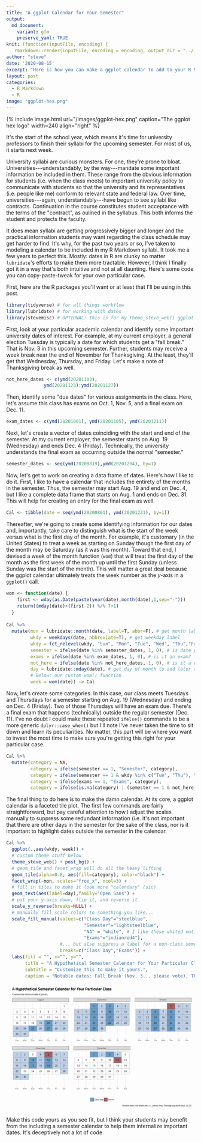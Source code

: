 ```yaml
---
title: "A ggplot Calendar for Your Semester"
output:
  md_document:
    variant: gfm
    preserve_yaml: TRUE
knit: (function(inputFile, encoding) {
   rmarkdown::render(inputFile, encoding = encoding, output_dir = "../_posts") })
author: "steve"
date: '2020-08-15'
excerpt: "Here is how you can make a ggplot calendar to add to your R Markdown syllabi."
layout: post
categories:
  - R Markdown
  - R
image: "ggplot-hex.png"
---
```

  


{% include image.html url="/images/ggplot-hex.png" caption="The ggplot hex logo" width=240 align="right" %}

It's the start of the school year, which means it's time for university professors to finish their syllabi for the upcoming semester. For most of us, it starts next week.

University syllabi are curious monsters. For one, they're prone to bloat. Universities---understandably, by the way---mandate some important information be included in them. These range from the obvious information for students (i.e. when the class meets) to important university policy to communicate with students so that the university and its representatives (i.e. people like me) conform to relevant state and federal law. Over time, universities---again, understandably---have begun to see syllabi like contracts. Continuation in the course constitutes student acceptance with the terms of the "contract", as oulined in the syllabus. This both informs the student and protects the faculty.

It does mean syllabi are getting progressively bigger and longer and the practical information students may want regarding the class schedule may get harder to find. It's why, for the past two years or so, I've taken to modeling a calendar to be included in my R Markdown syllabi. It took me a few years to perfect this. Mostly: dates in R are clunky no matter `lubridate`'s efforts to make them more tractable. However, I think I finally got it in a way that's both intuitive and not at all daunting. Here's some code you can copy-paste-tweak for your own particular case.

First, here are the R packages you'll want or at least that I'll be using in this post.

```r
library(tidyverse) # for all things workflow
library(lubridate) # for working with dates
library(stevemisc) # OPTIONAL: this is for my theme_steve_web() ggplot theme
```

First, look at your particular academic calendar and identify some important university dates of interest. For example, at my current employer, a general election Tuesday is typically a date for which students get a "fall break." That is Nov. 3 in this upcoming semester. Further, students may receive a week break near the end of November for Thanksgiving. At the least, they'll get that Wednesday, Thursday, and Friday. Let's make a note of Thanksgiving break as well.



```r
not_here_dates <- c(ymd(20201103),
              ymd(20201123):ymd(20201127))
```

Then, identify some "due dates" for various assignments in the class. Here, let's assume this class has exams on Oct. 1, Nov. 5, and a final exam on Dec. 11.


```r
exam_dates <- c(ymd(20201001), ymd(20201105), ymd(20201211))
```

Next, let's create a vector of dates coinciding with the start and end of the semester. At my current employer, the semester starts on Aug. 19 (Wednesday) and ends Dec. 4 (Friday). Technically, the university understands the final exam as occurring outside the normal "semester."


```r
semester_dates <- seq(ymd(20200819),ymd(20201204), by=1)
```

Now, let's get to work on creating a data frame of dates. Here's how I like to do it. First, I like to have a calendar that includes the entirety of the months in the semester. Thus, the semester may start Aug. 19 and end on Dec. 4, but I like a complete data frame that starts on Aug. 1 and ends on Dec. 31. This will help for creating an entry for the final exam as well.


```r
Cal <- tibble(date = seq(ymd(20200801), ymd(20201231), by=1)) 
```

Thereafter, we're going to create some identifying information for our dates and, importantly, take care to distinguish what is the start of the week versus what is the first day of the month. For example, it's customary (in the United States) to treat a week as starting on Sunday though the first day of the month may be Saturday (as it was this month). Toward that end, I devised a week of the month function (`wom`) that will treat the first day of the month as the first week of the month up until the first Sunday (unless Sunday was the start of the month). This will matter a great deal because the ggplot calendar ultimately treats the week number as the *y*-axis in a `ggplot()` call.


```r
wom <- function(date) {
    first <- wday(as.Date(paste(year(date),month(date),1,sep="-")))
    return((mday(date)+(first-2)) %/% 7+1)
  }

Cal %>%
  mutate(mon = lubridate::month(date, label=T, abbr=F), # get month label
         wkdy = weekdays(date, abbreviate=T), # get weekday label
         wkdy = fct_relevel(wkdy, "Sun", "Mon", "Tue", "Wed", "Thu","Fri","Sat"), # make sure Sunday comes first
         semester = ifelse(date %in% semester_dates, 1, 0), # is date part of the semester?
         exams = ifelse(date %in% exam_dates, 1, 0), # is it an exam?
         not_here = ifelse(date %in% not_here_dates, 1, 0), # is it a day off?
         day = lubridate::mday(date), # get day of month to add later as a label
         # Below: our custom wom() function
         week = wom(date)) -> Cal
```

Now, let's create some categories. In this case, our class meets Tuesdays and Thursdays for a semester starting on Aug. 19 (Wednesday) and ending on Dec. 4 (Friday). Two of those Thursdays will have an exam due. There's a final exam that happens (technically) outside the regular semester (Dec. 11). I've no doubt I could make these repeated `ifelse()` commands to be a more generic `dplyr::case_when()` but I'll note I've never taken the time to sit down and learn its peculiarities. No matter, this part will be where you want to invest the most time to make sure you're getting this right for your particular case.


```r
Cal %>%
  mutate(category = NA,
         category = ifelse(semester == 1, "Semester", category),
         category = ifelse(semester == 1 & wkdy %in% c("Tue", "Thu"), "Class Day", category),
         category = ifelse(exams == 1, "Exams", category),
         category = ifelse(is.na(category) | (semester == 1 & not_here == 1), "NA", category)) -> Cal 
```

The final thing to do here is to make the damn calendar. At its core, a ggplot calendar is a faceted tile plot. The first few commands are fairly straightforward, but pay careful attention to how I adjust the scales manually to suppress some redundant information (i.e. it's not important that there are other days in the semester for the sake of the class, nor is it important to highlight dates outside the semester in the calendar.



```r
Cal %>% 
  ggplot(.,aes(wkdy, week)) +
  # custom theme stuff below
  theme_steve_web() + post_bg() +
  # geom_tile and facet_wrap will do all the heavy lifting
  geom_tile(alpha=0.8, aes(fill=category), color="black") +
  facet_wrap(~mon, scales="free_x", ncol=3) +
  # fill in tiles to make it look more "calendary" (sic)
  geom_text(aes(label=day),family="Open Sans") +
  # put your y-axis down, flip it, and reverse it
  scale_y_reverse(breaks=NULL) +
  # manually fill scale colors to something you like...
  scale_fill_manual(values=c("Class Day"="steelblue", 
                             "Semester"="lightsteelblue",
                             "NA" = "white", # I like these whited out...
                             "Exams"="indianred4"),
                    #... but also suppress a label for a non-class semester day
                    breaks=c("Class Day","Exams")) +
  labs(fill = "", x="", y="",
       title = "A Hypothetical Semester Calendar for Your Particular Class",
       subtitle = "Customize this to make it yours.",
       caption = "Notable dates: Fall Break (Nov. 3... please vote), Thanskgiving Break (Nov. 23-27)")
```

![plot of chunk a-ggplot-calendar-example](/images/a-ggplot-calendar-example-1.png)

Make this code yours as you see fit, but I think your students may benefit from the including a semester calendar to help them internalize important dates. It's deceptively not a lot of code



